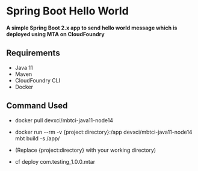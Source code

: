 # Spring Boot Hello World

**A simple Spring Boot 2.x app to send hello world message which is deployed using MTA on CloudFoundry**

## Requirements
 * Java 11
 * Maven
 * CloudFoundry CLI
 * Docker
 

## Command Used 
* docker pull devxci/mbtci-java11-node14
* docker run --rm -v {project:directory}:/app devxci/mbtci-java11-node14 mbt build -s /app/
* (Replace {project:directory} with your working directory)

* cf deploy com.testing_1.0.0.mtar
